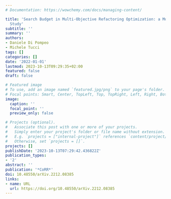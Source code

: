 ```yaml
---
# Documentation: https://wowchemy.com/docs/managing-content/

title: 'Search Budget in Multi-Objective Refactoring Optimization: a Model-Based Empirical
  Study'
subtitle: ''
summary: ''
authors:
- Daniele Di Pompeo
- Michele Tucci
tags: []
categories: []
date: '2022-01-01'
lastmod: 2023-10-13T09:29:35+02:00
featured: false
draft: false

# Featured image
# To use, add an image named `featured.jpg/png` to your page's folder.
# Focal points: Smart, Center, TopLeft, Top, TopRight, Left, Right, BottomLeft, Bottom, BottomRight.
image:
  caption: ''
  focal_point: ''
  preview_only: false

# Projects (optional).
#   Associate this post with one or more of your projects.
#   Simply enter your project's folder or file name without extension.
#   E.g. `projects = ["internal-project"]` references `content/project/deep-learning/index.md`.
#   Otherwise, set `projects = []`.
projects: []
publishDate: '2023-10-13T07:29:42.436822Z'
publication_types:
- '2'
abstract: ''
publication: '*CoRR*'
doi: 10.48550/arXiv.2212.08385
links:
- name: URL
  url: https://doi.org/10.48550/arXiv.2212.08385
---
```

